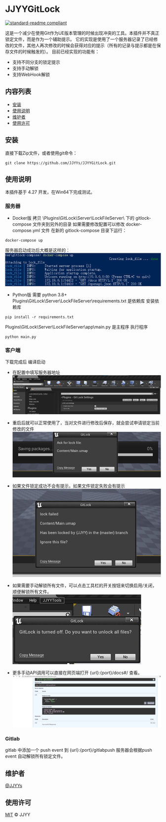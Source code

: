 # JJYYGitLock

[![standard-readme compliant](https://img.shields.io/badge/readme%20style-standard-brightgreen.svg?style=flat-square)](https://github.com/RichardLitt/standard-readme)

这是一个减少在使用Git作为UE版本管理的时候出现冲突的工具。本插件并不真正锁定文件，而是作为一个辅助提示。
它的实现是使用了一个服务器记录了已经修改的文件，其他人再次修改的时候会获得对应的提示（所有的记录与提示都是在保存文件的时候触发的）。
目前已经实现的功能有：
- 支持不同分支的锁定提示
- 支持手动解锁
- 支持WebHook解锁



## 内容列表

- [安装](#安装)
- [使用说明](#使用说明)
- [维护者](#维护者)
- [使用许可](#使用许可)

## 安装

直接下载Zip文件，或者使用git命令：

```
git clone https://github.com/JJYYs/JJYYGitLock.git
```

## 使用说明
本插件基于 4.27 开发，在Win64下完成测试。
### 服务器
- Docker版
拷贝 \Plugins\GitLock\Server\LockFileServer\ 下的 gitlock-compose 文件夹到另外的目录
如果需要修改配置可以修改 docker-compose.yml 文件
在新的 gitlock-compose 目录下运行：
```
docker-compose up
```
服务器启动成功后大概是这样的：
![](./Docs/Docker.png)

- Python版
需要 python 3.8+
Plugins\GitLock\Server\LockFileServer\requirements.txt 是依赖库
安装依赖库
```
pip install -r requirements.txt
```
Plugins\GitLock\Server\LockFileServer\app\main.py 是主程序
执行程序
```
python main.py
```

### 客户端
下载完成后 编译启动
- 在配置中填写服务器地址
![](./Docs/Setting.png)

- 重启后就可以正常使用了，当对文件进行修改后保存，就会尝试申请锁定当前修改的文件
![](./Docs/Lock.png)

- 如果文件锁定成功不会有提示，如果文件锁定失败会有提示
![](./Docs/LockFailed.png)

- 如果需要手动解锁所有文件，可以点击工具栏的开关按钮来切换启用/关闭，顺便解锁所有文件。
![](./Docs/Unlock.png)

- 更多手动API调用可以直接在网页端打开 {url}:{port}/docs#/ 查看。
![](./Docs/Web.png)

### Gitlab
gitlab 中添加一个 push event 到 {url}:{port}/gitlabpush 服务器会根据push event 自动解锁所有锁定文件。

## 维护者

[@JJYYs](https://github.com/JJYYs)

## 使用许可

[MIT](https://github.com/RichardLitt/standard-readme/blob/master/LICENSE) © JJYY
